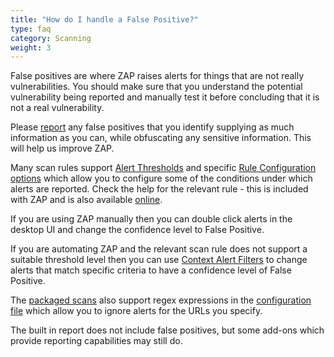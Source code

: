 ```yaml
---
title: "How do I handle a False Positive?"
type: faq
category: Scanning
weight: 3
---
```


False positives are where ZAP raises alerts for things that are not really vulnerabilities.
You should make sure that you understand the potential vulnerability being reported and manually test it before concluding that it is not a real vulnerability.

Please [report](https://github.com/zaproxy/zaproxy/issues/new?labels=bug&template=Bug_report.md) any false positives that you identify supplying as much information as you can, while obfuscating any sensitive information. This will help us improve ZAP.

Many scan rules support [Alert Thresholds](https://github.com/zaproxy/zap-core-help/wiki/HelpUiDialogsScanpolicy#threshold) and specific [Rule Configuration options](https://github.com/zaproxy/zap-core-help/wiki/HelpUiDialogsOptionsRuleconfig) which allow you to configure some of the conditions under which alerts are reported. Check the help for the relevant rule - this is included with ZAP and is also available [online](https://github.com/zaproxy/zap-extensions/wiki).

If you are using ZAP manually then you can double click alerts in the desktop UI and change the confidence level to False Positive.

If you are automating ZAP and the relevant scan rule does not support a suitable threshold level then you can use [Context Alert Filters](https://github.com/zaproxy/zap-extensions/wiki/HelpAddonsAlertFiltersAlertFilter) to change alerts that match specific criteria to have a confidence level of False Positive.

The [packaged scans](https://github.com/zaproxy/zaproxy/wiki/Packaged-Scans) also support regex expressions in the [configuration file](https://github.com/zaproxy/zaproxy/wiki/ZAP-Baseline-Scan#configuration-file) which allow you to ignore alerts for the URLs you specify.

The built in report does not include false positives, but some add-ons which provide reporting capabilities may still do.
